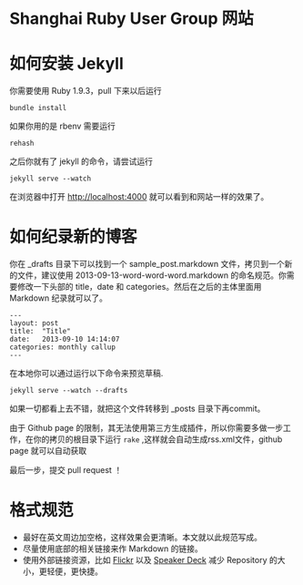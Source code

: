 Shanghai Ruby User Group 网站
================

# 如何安装 Jekyll

你需要使用 Ruby 1.9.3，pull 下来以后运行

    bundle install
   
如果你用的是 rbenv 需要运行
    
    rehash

之后你就有了 jekyll 的命令，请尝试运行

    jekyll serve --watch
    
在浏览器中打开 [http://localhost:4000][debug] 就可以看到和网站一样的效果了。

# 如何纪录新的博客

你在 _drafts 目录下可以找到一个 sample_post.markdown 文件，拷贝到一个新的文件，建议使用 2013-09-13-word-word-word.markdown 的命名规范。你需要修改一下头部的 title，date 和 categories。然后在之后的主体里面用 Markdown 纪录就可以了。

    ---
    layout: post
    title:  "Title"
    date:   2013-09-10 14:14:07
    categories: monthly callup
    ---

在本地你可以通过运行以下命令来预览草稿.
    
    jekyll serve --watch --drafts
    
如果一切都看上去不错，就把这个文件转移到 _posts 目录下再commit。

由于 Github page 的限制，其无法使用第三方生成插件，所以你需要多做一步工作，在你的拷贝的根目录下运行 ```rake``` ,这样就会自动生成rss.xml文件，github page 就可以自动获取

最后一步，提交 pull request ！



# 格式规范

* 最好在英文周边加空格，这样效果会更清晰。本文就以此规范写成。
* 尽量使用底部的相关链接来作 Markdown 的链接。
* 使用外部链接资源，比如 [Flickr][flickr] 以及 [Speaker Deck][speakerdeck] 减少 Repository 的大小，更轻便，更快捷。

[flickr]: http://flickr.com
[debug]: http://localhost:4000
[speakerdeck]: https://speakerdeck.com
